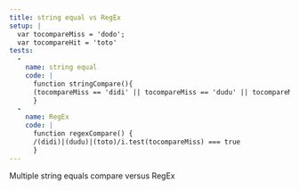 ```yaml
---
title: string equal vs RegEx
setup: |
  var tocompareMiss = 'dodo';
  var tocompareHit = 'toto'
tests:
  -
    name: string equal
    code: |
      function stringCompare(){
      (tocompareMiss == 'didi' || tocompareMiss == 'dudu' || tocompareMiss == tocompareHit) === true
      }
  -
    name: RegEx
    code: |
      function regexCompare() {
      /(didi)|(dudu)|(toto)/i.test(tocompareMiss) === true
      }
---
```

Multiple string equals compare versus RegEx
